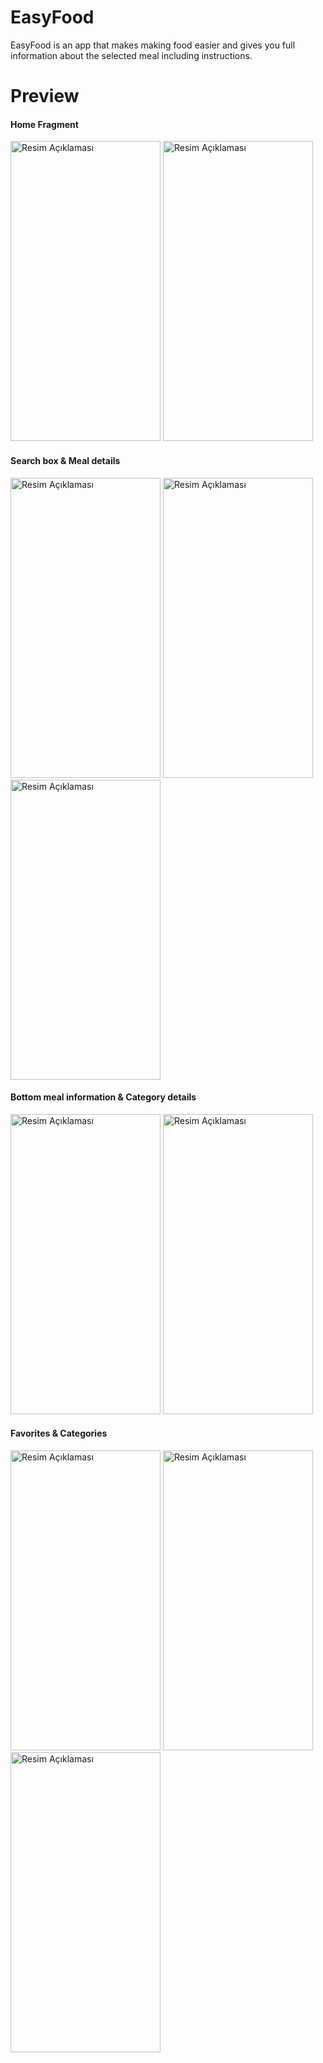 # EasyFood
EasyFood is an app that makes making food easier and gives you full information about the selected meal including instructions.

# Preview
#### Home Fragment
<img src="https://github.com/zaminalirustemov/EasyFood---MVVM/assets/116644215/f1b240e9-2184-4b79-ab9f-ee84c465627b" alt="Resim Açıklaması" width="240" height="480">
<img src="https://github.com/zaminalirustemov/EasyFood---MVVM/assets/116644215/7665d41b-9424-4f41-8e4d-d85dc67aa7cf" alt="Resim Açıklaması" width="240" height="480">

#### Search box & Meal details
<img src="https://github.com/zaminalirustemov/EasyFood---MVVM/assets/116644215/34cf8d24-4f2e-437a-bd80-dc2568b68fb7" alt="Resim Açıklaması" width="240" height="480">
<img src="https://github.com/zaminalirustemov/EasyFood---MVVM/assets/116644215/918b8275-9a70-4b93-97df-96af06f8e517" alt="Resim Açıklaması" width="240" height="480">
<img src="https://github.com/zaminalirustemov/EasyFood---MVVM/assets/116644215/524130fb-1a65-4659-8454-22c254a4d129" alt="Resim Açıklaması" width="240" height="480">

#### Bottom meal information & Category details
<img src="https://github.com/zaminalirustemov/EasyFood---MVVM/assets/116644215/87e2c51b-b946-4d1a-abaa-d771462a6e7a" alt="Resim Açıklaması" width="240" height="480">
<img src="https://github.com/zaminalirustemov/EasyFood---MVVM/assets/116644215/474143e9-1a67-4c4a-be29-d2c58b74080a" alt="Resim Açıklaması" width="240" height="480">

#### Favorites & Categories
<img src="https://github.com/zaminalirustemov/EasyFood---MVVM/assets/116644215/ec75f6dc-1b65-4c81-b874-4eb4207ead7a" alt="Resim Açıklaması" width="240" height="480">
<img src="https://github.com/zaminalirustemov/EasyFood---MVVM/assets/116644215/12c3f220-7c31-4389-b945-5d2a2f2c12ea" alt="Resim Açıklaması" width="240" height="480">
<img src="https://github.com/zaminalirustemov/EasyFood---MVVM/assets/116644215/94f4c4ad-a637-400b-8133-45ad6046402f" alt="Resim Açıklaması" width="240" height="480">
